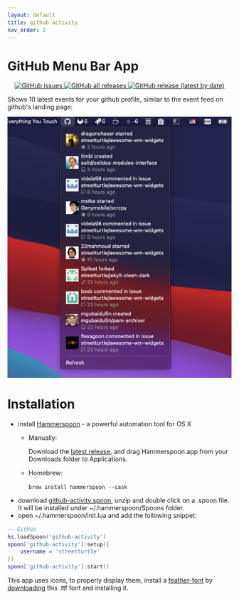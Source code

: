 ```yaml
---
layout: default
title: github activity
nav_order: 2
---
```

# GitHub Menu Bar App

<p align="center">
   <a href="https://github.com/fork-my-spoons/github-activity.spoon/issues">
    <img alt="GitHub issues" src="https://img.shields.io/github/issues/fork-my-spoons/github-activity.spoon">
  </a>
  <a href="https://github.com/fork-my-spoons/github-activity.spoon/releases">
    <img alt="GitHub all releases" src="https://img.shields.io/github/downloads/fork-my-spoons/github-activity.spoon/total">
  </a>
  <a href="https://github.com/fork-my-spoons/github-activity.spoon/releases">
   <img alt="GitHub release (latest by date)" src="https://img.shields.io/github/v/release/fork-my-spoons/github-activity.spoon">
  </a>
</p>

Shows 10 latest events for your github profile, similar to the event feed on github's landing page:

<p align="center">
  <img src="https://github.com/fork-my-spoons/github-activity.spoon/raw/master/screenshots/screenshot.png"/>
</p>

# Installation

- install [Hammerspoon](http://www.hammerspoon.org/) - a powerful automation tool for OS X
   - Manually:

      Download the [latest release](https://github.com/Hammerspoon/hammerspoon/releases/latest), and drag Hammerspoon.app from your Downloads folder to Applications.
   - Homebrew:

      ```brew install hammerspoon --cask```
 - download [github-activity.spoon](https://github.com/fork-my-spoons/github-activity.spoon/releases/download/v1.0/github-activity.spoon.zip), unzip and double click on a .spoon file. It will be installed under ~/.hammerspoon/Spoons folder.
 - open ~/.hammerspoon/init.lua and add the following snippet:

```lua
-- GitHub
hs.loadSpoon('github-activity')
spoon['github-activity']:setup({
    username = 'streetturtle'
})
spoon['github-activity']:start()
```

This app uses icons, to properly display them, install a [feather-font](https://github.com/AT-UI/feather-font) by [downloading](https://github.com/AT-UI/feather-font/raw/master/src/fonts/feather.ttf) this .ttf font and installing it.
